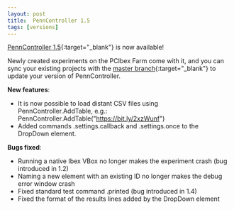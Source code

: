 ```yaml
---
layout: post
title:  PennController 1.5
tags: [versions]
---
```


[PennController 1.5](https://github.com/PennController/penncontroller/tree/master/releases/1.5){:target="_blank"} is now available!

Newly created experiments on the PCIbex Farm come with it, and you can sync your existing projects with the [master branch](https://github.com/PennController/Sync){:target="_blank"} to update your version of PennController.

**New features**:
+ It is now possible to load distant CSV files using PennController.AddTable, e.g.: PennController.AddTable("https://bit.ly/2xzWunf")
+ Added commands .settings.callback and .settings.once to the DropDown element.

**Bugs fixed**:
+ Running a native Ibex VBox no longer makes the experiment crash (bug introduced in 1.2)
+ Naming a new element with an existing ID no longer makes the debug error window crash
+ Fixed standard test command .printed (bug introduced in 1.4)
+ Fixed the format of the results lines added by the DropDown element
